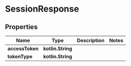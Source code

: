 
# SessionResponse

## Properties
| Name | Type | Description | Notes |
| ------------ | ------------- | ------------- | ------------- |
| **accessToken** | **kotlin.String** |  |  |
| **tokenType** | **kotlin.String** |  |  |



